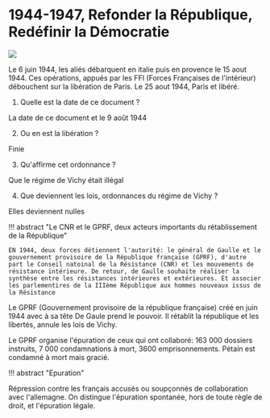 # 1944-1947, Refonder la République, Redéfinir la Démocratie

![](../../../assets/scans/200074785977864.png)

Le 6 juin 1944, les aliés débarquent en italie puis en provence le 15 aout 1944. Ces opérations, appués par les FFI (Forces Françaises de l'intérieur) débouchent sur la libération de Paris. Le 25 aout 1944, Paris et libéré.

1. Quelle est la date de ce document ?

La date de ce document et le 9 août 1944

2. Ou en est la libération ?

Finie

3. Qu'affirme cet ordonnance ?

Que le régime de Vichy était illégal

4. Que deviennent les lois, ordonnances du régime de Vichy ?

Elles deviennent nulles

!!! abstract "Le CNR et le GPRF, deux acteurs importants du rétablissement de la République"

    EN 1944, deux forces détiennent l'autorité: le général de Gaulle et le gouvernement provisoire de la République française (GPRF), d'autre part le Conseil natoinal de la Résistance (CNR) et les mouvements de résistance intérieure. De retour, de Gaulle souhaite réaliser la synthèse entre les résistances intérieures et extérieures. Et associer les parlementires de la IIIème République aux hommes nouveaux issus de la Résistance

Le GPRF (Gouvernement provisoire de la république française) créé en juin 1944 avec à sa tête De Gaule prend le pouvoir. Il rétablit la république et les libertés, annule les lois de Vichy. 

Le GPRF organise l'épuration de ceux qui ont collaboré: 163 000 dossiers instruits, 7 000 condamnations à mort, 3600 emprisonnements. Pétain est condamné à mort mais gracié.

!!! abstract "Epuration"

Répression contre les français accusés ou soupçonnés de collaboration avec l'allemagne. On distingue l'épuration spontanée, hors de toute règle de droit, et l'épuration légale. 